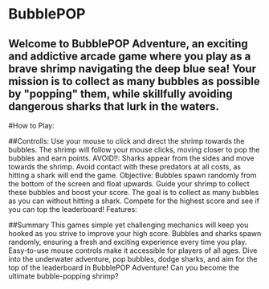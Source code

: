 # BubblePOP

## Welcome to BubblePOP Adventure, an exciting and addictive arcade game where you play as a brave shrimp navigating the deep blue sea! Your mission is to collect as many bubbles as possible by "popping" them, while skillfully avoiding dangerous sharks that lurk in the waters.

#How to Play:

##Controlls: Use your mouse to click and direct the shrimp towards the bubbles. The shrimp will follow your mouse clicks, moving closer to pop the bubbles and earn points.
AVOID!!: Sharks appear from the sides and move towards the shrimp. Avoid contact with these predators at all costs, as hitting a shark will end the game.
Objective: Bubbles spawn randomly from the bottom of the screen and float upwards. Guide your shrimp to collect these bubbles and boost your score. The goal is to collect as many bubbles as you can without hitting a shark. Compete for the highest score and see if you can top the leaderboard!
Features:

##Summary
This games simple yet challenging mechanics will keep you hooked as you strive to improve your high score. Bubbles and sharks spawn randomly, ensuring a fresh and exciting experience every time you play. Easy-to-use mouse controls make it accessible for players of all ages. Dive into the underwater adventure, pop bubbles, dodge sharks, and aim for the top of the leaderboard in BubblePOP Adventure! Can you become the ultimate bubble-popping shrimp?
